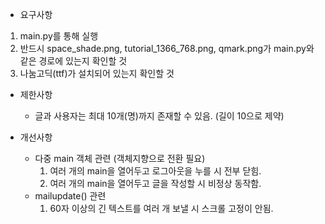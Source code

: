 - 요구사항
1. main.py를 통해 실행
2. 반드시 space_shade.png, tutorial_1366_768.png, qmark.png가 main.py와 같은 경로에 있는지 확인할 것
3. 나눔고딕(ttf)가 설치되어 있는지 확인할 것

- 제한사항
  - 글과 사용자는 최대 10개(명)까지 존재할 수 있음. (길이 10으로 제약)

- 개선사항
  - 다중 main 객체 관련 (객체지향으로 전환 필요)
    1. 여러 개의 main을 열어두고 로그아웃을 누를 시 전부 닫힘.
    2. 여러 개의 main을 열어두고 글을 작성할 시 비정상 동작함.
  - mailupdate() 관련
    1. 60자 이상의 긴 텍스트를 여러 개 보낼 시 스크롤 고정이 안됨.
